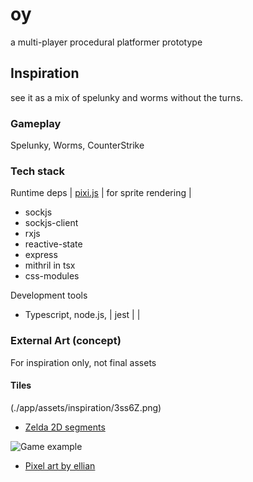 # oy

a multi-player procedural platformer prototype

## Inspiration

see it as a mix of spelunky and worms without the turns.

### Gameplay

Spelunky, Worms, CounterStrike

### Tech stack
Runtime deps
| [pixi.js]() | for sprite rendering | 
- sockjs
- sockjs-client
- rxjs 
- reactive-state
- express
- mithril in tsx
- css-modules

Development tools

- Typescript, node.js, 
| jest | | 

### External Art (concept)

For inspiration only, not final assets

#### Tiles
(./app/assets/inspiration/3ss6Z.png)
- [Zelda 2D segments](http://www.spriters-resource.com/game_boy_gbc/thelegendofzeldalinksawakening/sheet/22585/)

![Game example](./app/assets/inspiration/example_de_jeu.png)
- [Pixel art by ellian](http://pixeljoint.com/pixelart/66792.htm)
